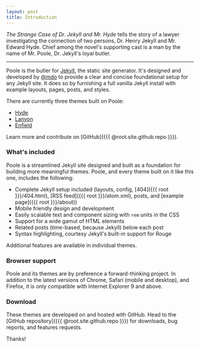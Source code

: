 ```yaml
---
layout: post
title: Introduction
---
```


*The Strange Case of Dr. Jekyll and Mr. Hyde* tells the story of a lawyer investigating the connection of two persons, Dr. Henry Jekyll and Mr. Edward Hyde. Chief among the novel's supporting cast is a man by the name of Mr. Poole, Dr. Jekyll's loyal butler.

-----

Poole is the butler for [Jekyll](http://jekyllrb.com), the static site generator. It's designed and developed by [@mdo](https://twitter.com/mdo) to provide a clear and concise foundational setup for any Jekyll site. It does so by furnishing a full vanilla Jekyll install with example layouts, pages, posts, and styles.

There are currently three themes built on Poole:

* [Hyde](http://hyde.getpoole.com)
* [Lanyon](http://lanyon.getpoole.com)
* [Enfield](http://enfield.getpoole.com)

Learn more and contribute on [GitHub]({{{ @root.site.github.repo }}}).

### What's included

Poole is a streamlined Jekyll site designed and built as a foundation for building more meaningful themes. Poole, and every theme built on it like this one, includes the following:

* Complete Jekyll setup included (layouts, config, [404]({{{ root }}}/404.html), [RSS feed]({{{ root }}}/atom.xml), posts, and [example page]({{{ root }}}/about))
* Mobile friendly design and development
* Easily scalable text and component sizing with `rem` units in the CSS
* Support for a wide gamut of HTML elements
* Related posts (time-based, because Jekyll) below each post
* Syntax highlighting, courtesy Jekyll's built-in support for Rouge

Additional features are available in individual themes.

### Browser support

Poole and its themes are by preference a forward-thinking project. In addition to the latest versions of Chrome, Safari (mobile and desktop), and Firefox, it is only compatible with Internet Explorer 9 and above.

### Download

These themes are developed on and hosted with GitHub. Head to the [GitHub repository]({{{ @root.site.github.repo }}}) for downloads, bug reports, and features requests.

Thanks!
